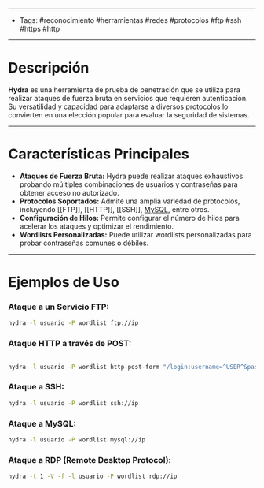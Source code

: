 ___

- Tags: #reconocimiento #herramientas #redes #protocolos  #ftp #ssh #https #http

___

# Descripción

**Hydra** es una herramienta de prueba de penetración que se utiliza para realizar ataques de fuerza bruta en servicios que requieren autenticación. Su versatilidad y capacidad para adaptarse a diversos protocolos lo convierten en una elección popular para evaluar la seguridad de sistemas.

___
# Características Principales

- **Ataques de Fuerza Bruta:** Hydra puede realizar ataques exhaustivos probando múltiples combinaciones de usuarios y contraseñas para obtener acceso no autorizado.
- **Protocolos Soportados:** Admite una amplia variedad de protocolos, incluyendo [[FTP]], [[HTTP]], [[SSH]], [MySQL](https://es.wikipedia.org/wiki/MySQL), entre otros.
- **Configuración de Hilos:** Permite configurar el número de hilos para acelerar los ataques y optimizar el rendimiento.
- **Wordlists Personalizadas:** Puede utilizar wordlists personalizadas para probar contraseñas comunes o débiles.

___
# Ejemplos de Uso

### Ataque a un Servicio FTP:

```bash
hydra -l usuario -P wordlist ftp://ip
```

### Ataque HTTP a través de POST:

```bash

hydra -l usuario -P wordlist http-post-form "/login:username=^USER^&password=^PASS^:Fallo de autenticación" -V
```

### Ataque a SSH:

```bash
hydra -l usuario -P wordlist ssh://ip
```

### Ataque a MySQL:

```bash
hydra -l usuario -P wordlist mysql://ip
```

### Ataque a RDP (Remote Desktop Protocol):

```bash
hydra -t 1 -V -f -l usuario -P wordlist rdp://ip
```

